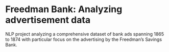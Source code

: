 # Freedman Bank: Analyzing advertisement data
NLP project analyzing a comprehensive dataset of bank ads spanning 1865 to 1874 with particular focus on the advertising by the Freedman’s Savings Bank.
